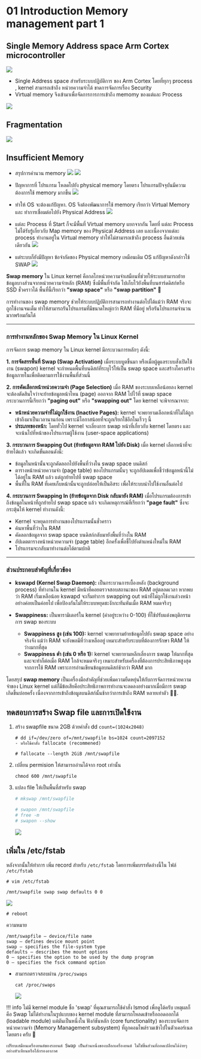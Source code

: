 # 01 Introduction Memory management part 1

## Single Memory Address space Arm Cortex microcontroller

![](./images/ARM-Microcontroller-9.png)
- Single Address space สำหรับระบบปฏิบัติการ ของ Arm Cortex โดยที่ทุกๆ process , kernel สามารถเข้าถึง หน่วยความจำได้ ขาดการจัดการเรื่อง Security   
- Virtual memory จึงเข้ามาเพื่อจัดการการการเข้าถึง memomy ของแต่และ Process
  
![](./images/problem.png)

## Fragmentation

![](./images/fragmentation.png)

## Insufficient Memory
- สรุปการคำนวน memory
![](./images/calculation_memory.png)
![](./images/memory_insufficient.png)

- ปัญหาการที่ โปรแกรม โหลดไปยัง physical memory โดยตรง โปรแกรมปัจจุบันมีความต้องการใช้ memory มากขึ้น
![](./images/direct-memory-fail.png)

- ทำให้ OS จะต้องแก้ปัญหา. OS จึงต้องพัฒนาการใช้ memory เรียกว่า Virtual Memory และ ทำการเชื่อมต่อไปยัง Physical Address
![](./images/virtual_memory1.png)

- แต่ละ Process ที่ Start ก็จะมีพื้นที่ Virtual memory แยกจากกัน  โดยที่ แต่ละ Process ไม่ได้รับรู้เกี่ยวกับ Map memory ของ Physical Address เลย และเนื่องจากแต่ละ process ทำงานอยู่ใน Virtual memory ทำให้ไม่สามารถเข้าถึง process อื่นด้วยเช่นเดียวกัน
![](./images/virtual_memory2.png)


- แต่ระบบก็ยังมีปัญหา ข้อจำกัดของ Physical memory เหมือนเดิม  OS แก้ปัญหาดังกล่าวใช้ SWAP
![](./images/swap_memory1.png)

**Swap memory** ใน Linux kernel คือกลไกหน่วยความจำเสมือนที่ช่วยให้ระบบสามารถย้ายข้อมูลบางส่วนจากหน่วยความจำหลัก (RAM) ซึ่งมีพื้นที่จำกัด ไปเก็บไว้ยังพื้นที่บนฮาร์ดดิสก์หรือ SSD ชั่วคราวได้ พื้นที่นี้เรียกว่า **"swap space"** หรือ **"swap partition"** 💾

การทำงานของ swap memory ช่วยให้ระบบปฏิบัติการสามารถทำงานต่อไปได้แม้ว่า RAM จริงจะถูกใช้งานจนเต็ม ทำให้สามารถรันโปรแกรมที่มีขนาดใหญ่กว่า RAM ที่มีอยู่ หรือรันโปรแกรมจำนวนมากพร้อมกันได้

---

### การทำงานหลักของ Swap Memory ใน Linux Kernel

การจัดการ swap memory ใน Linux kernel มีกระบวนการหลักๆ ดังนี้:

**1. การจัดสรรพื้นที่ Swap (Swap Activation)**
เมื่อระบบบูตขึ้นมา หรือเมื่อผู้ดูแลระบบสั่งเปิดใช้งาน (swapon) kernel จะกำหนดพื้นที่บนดิสก์ที่ระบุไว้ให้เป็น swap space และสร้างโครงสร้างข้อมูลภายในเพื่อติดตามการใช้งานพื้นที่ส่วนนี้

**2. การคัดเลือกหน้าหน่วยความจำ (Page Selection)**
เมื่อ RAM ของระบบเหลือน้อยลง kernel จะต้องตัดสินใจว่าจะย้ายข้อมูลหน้าไหน (page) ออกจาก RAM ไปไว้ที่ swap space กระบวนการนี้เรียกว่า **"paging out"** หรือ **"swapping out"** โดย kernel จะพิจารณาจาก:

* **หน้าหน่วยความจำที่ไม่ถูกใช้งาน (Inactive Pages):** kernel จะพยายามเลือกหน้าที่ไม่ได้ถูกเข้าถึงมาเป็นเวลานานก่อน เพราะมีโอกาสน้อยที่จะถูกเรียกใช้อีกในเร็วๆ นี้
* **ประเภทของหน้า:** โดยทั่วไป kernel จะเลี่ยงการ swap หน้าที่เกี่ยวกับ kernel โดยตรง และจะเน้นไปที่หน้าของโปรแกรมผู้ใช้งาน (user-space applications)

**3. กระบวนการ Swapping Out (ย้ายข้อมูลจาก RAM ไปยัง Disk)**
เมื่อ kernel เลือกหน้าที่จะย้ายได้แล้ว จะเกิดขั้นตอนดังนี้:
* ข้อมูลในหน้านั้นจะถูกคัดลอกไปยังพื้นที่ว่างใน swap space บนดิสก์
* ตารางหน้าหน่วยความจำ (page table) ของโปรแกรมนั้นๆ จะถูกอัปเดตเพื่อชี้ว่าข้อมูลหน้านี้ไม่ได้อยู่ใน RAM แล้ว แต่ถูกย้ายไปที่ swap space
* พื้นที่ใน RAM ที่เคยเก็บหน้านั้นจะถูกปล่อยให้เป็นอิสระ เพื่อให้ระบบนำไปใช้งานอื่นต่อไป

**4. กระบวนการ Swapping In (ย้ายข้อมูลจาก Disk กลับมายัง RAM)**
เมื่อโปรแกรมต้องการเข้าถึงข้อมูลในหน้าที่ถูกย้ายไป swap space แล้ว จะเกิดเหตุการณ์ที่เรียกว่า **"page fault"** ซึ่งจะกระตุ้นให้ kernel ทำงานดังนี้:
* Kernel จะหยุดการทำงานของโปรแกรมนั้นชั่วคราว
* ค้นหาพื้นที่ว่างใน RAM
* คัดลอกข้อมูลจาก swap space บนดิสก์กลับมายังพื้นที่ว่างใน RAM
* อัปเดตตารางหน้าหน่วยความจำ (page table) อีกครั้งเพื่อชี้ไปยังตำแหน่งใหม่ใน RAM
* โปรแกรมจะกลับมาทำงานต่อได้ตามปกติ



---

### ส่วนประกอบสำคัญที่เกี่ยวข้อง

* **kswapd (Kernel Swap Daemon):** เป็นกระบวนการเบื้องหลัง (background process) ที่ทำงานใน kernel มีหน้าที่คอยตรวจสอบสถานะของ RAM อยู่ตลอดเวลา หากพบว่า RAM เริ่มเหลือน้อย kswapd จะเริ่มทำการ swapping out หน้าที่ไม่ถูกใช้งานล่วงหน้าอย่างค่อยเป็นค่อยไป เพื่อป้องกันไม่ให้ระบบหยุดชะงักกะทันหันเมื่อ RAM หมดจริงๆ

* **Swappiness:** เป็นพารามิเตอร์ใน kernel (ค่าอยู่ระหว่าง 0-100) ที่ใช้ปรับแต่งพฤติกรรมการ swap ของระบบ
    * **Swappiness สูง (เช่น 100):** kernel จะพยายามย้ายข้อมูลไปยัง swap space อย่างจริงจัง แม้ว่า RAM จะยังพอมีที่ว่างเหลืออยู่ เหมาะสำหรับระบบที่ต้องการรักษา RAM ให้ว่างมากที่สุด
    * **Swappiness ต่ำ (เช่น 0 หรือ 1):** kernel จะพยายามหลีกเลี่ยงการ swap ให้มากที่สุด และจะทำก็ต่อเมื่อ RAM ใกล้จะหมดจริงๆ เหมาะสำหรับเครื่องที่ต้องการประสิทธิภาพสูงสุดจากการใช้ RAM เพราะการอ่านเขียนข้อมูลบนดิสก์ช้ากว่า RAM มาก

โดยสรุป **swap memory** เป็นเครื่องมือสำคัญที่ช่วยเพิ่มความยืดหยุ่นให้กับการจัดการหน่วยความจำของ Linux kernel แต่ก็มีข้อเสียคือประสิทธิภาพการทำงานจะลดลงอย่างมากเมื่อมีการ swap เกิดขึ้นบ่อยครั้ง เนื่องจากการเข้าถึงข้อมูลบนดิสก์นั้นช้ากว่าการเข้าถึง RAM หลายเท่าตัว 🐢💨.


## ทดสอบการสร้าง Swap file และการเปิดใช้งาน
1. สร้าง swapfile ขนาด 2GB ด้วยคำสั่ง dd  ``count=(1024x2048)``
   ```
   # dd if=/dev/zero of=/mnt/swapfile bs=1024 count=2097152
   - หรือใช้คำสั่ง fallocate (recommened)

   # fallocate --length 2GiB /mnt/swapfile
   ```
1. เปลี่ยน permision ให้สามารถอ่านได้จาก root เท่านั้น
   ```
   chmod 600 /mnt/swapfile
   ```
1. แปลง file ให้เป็นพื้นที่สำหรับ swap
   
   ```bash title="สร้าง swaps"
   # mkswap /mnt/swapfile
   ```

   ```bash title="ตรวจสอบ"
   # swapon /mnt/swapfile
   # free -m
   # swapon --show
   ```
   ![](./images/swap1.png)

## เพิ่มใน /etc/fstab
   หลังจากนั้นให้ทำการ เพิ่ม record สำหรับ ``/etc/fstab`` โดยการเพิ่มบรรทัดล่างนี้ใน ไฟล์ ``/etc/fstab``
   ```
   # vim /etc/fstab

   /mnt/swapfile swap swap defaults 0 0
   ```

   ![](./images/swap2.png)

   ```
   # reboot
   ```

   ความหมาย

    /mnt/swapfile – device/file name
    swap – defines device mount point
    swap – specifies the file-system type
    defaults – describes the mount options
    0 – specifies the option to be used by the dump program
    0 – specifies the fsck command option


- สามารถตรวจสอบผ่าน ``/proc/swaps``
   ```
   cat /proc/swaps
   ```

   ![](./images/swap3.png)

!!! info
     ไม่มี kernel module ชื่อ 'swap' ที่คุณสามารถใช้คำสั่ง lsmod เพื่อดูได้ครับ
    เหตุผลก็คือ Swap ไม่ได้ทำงานในรูปแบบของ kernel module ที่สามารถโหลดเข้าหรือถอดออกได้ (loadable module) แต่มันเป็นหนึ่งใน ฟังก์ชันหลัก (core functionality) ของระบบจัดการหน่วยความจำ (Memory Management subsystem) ที่ถูกคอมไพล์รวมเข้าไปในตัวเคอร์เนลโดยตรง ครับ 🧠

    เปรียบเสมือนเครื่องยนต์ของรถยนต์ Swap เป็นส่วนหนึ่งของบล็อกเครื่องยนต์ ไม่ใช่ชิ้นส่วนที่ถอดเปลี่ยนได้ง่ายๆ อย่างหัวเทียนหรือไส้กรองอากาศ